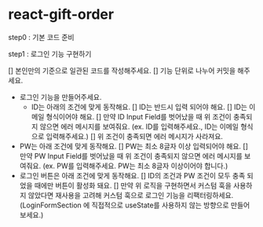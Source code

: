 # react-gift-order

step0 : 기본 코드 준비

step1 : 로그인 기능 구현하기

[] 본인만의 기준으로 일관된 코드를 작성해주세요.
[] 기능 단위로 나누어 커밋을 해주세요.

- 로그인 기능을 만들어주세요.
  - ID는 아래의 조건에 맞게 동작해요.
    [] ID는 반드시 입력 되어야 해요.
    [] ID는 이메일 형식이어야 해요.
    [] 만약 ID Input Field를 벗어났을 때 위 조건이 충족되지 않으면 에러 메시지를 보여줘요. (ex. ID를 입력해주세요., ID는 이메일 형식으로 입력해주세요.)
    [] 위 조건이 충족되면 에러 메시지가 사라져요.
- PW는 아래 조건에 맞게 동작해요.
  [] PW는 최소 8글자 이상 입력되어야 해요.
  [] 만약 PW Input Field를 벗어났을 때 위 조건이 충족되지 않으면 에러 메시지를 보여줘요. (ex. PW를 입력해주세요. PW는 최소 8글자 이상이어야 합니다.)
- 로그인 버튼은 아래 조건에 맞게 동작해요.
  [] ID의 조건과 PW 조건이 모두 충족 되었을 때에만 버튼이 활성화 돼요.
  [] 만약 위 로직을 구현하면서 커스텀 훅을 사용하지 않았다면 재사용을 고려해 커스텀 훅으로 로그인 기능을 리팩터링하세요. (LoginFormSection 에 직접적으로 useState를 사용하지 않는 방향으로 만들어보세요.)
